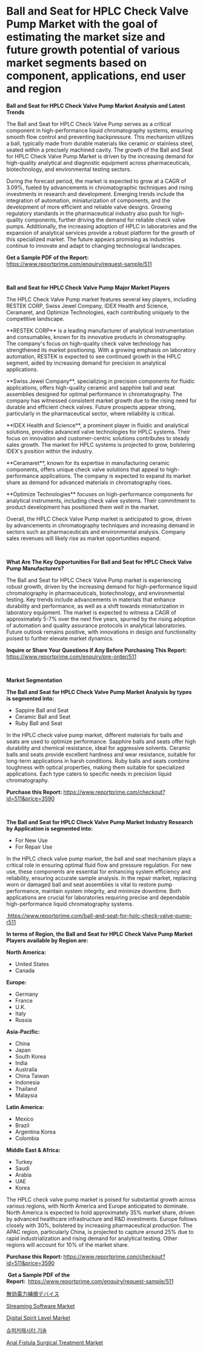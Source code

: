 <p><h1>Ball and Seat for HPLC Check Valve Pump Market with the goal of estimating the market size and future growth potential of various market segments based on component, applications, end user and region</h1></p><p><strong>Ball and Seat for HPLC Check Valve Pump Market Analysis and Latest Trends</strong></p>
<p><p>The Ball and Seat for HPLC Check Valve Pump serves as a critical component in high-performance liquid chromatography systems, ensuring smooth flow control and preventing backpressure. This mechanism utilizes a ball, typically made from durable materials like ceramic or stainless steel, seated within a precisely machined cavity. The growth of the Ball and Seat for HPLC Check Valve Pump Market is driven by the increasing demand for high-quality analytical and diagnostic equipment across pharmaceuticals, biotechnology, and environmental testing sectors.</p><p>During the forecast period, the market is expected to grow at a CAGR of 3.09%, fueled by advancements in chromatographic techniques and rising investments in research and development. Emerging trends include the integration of automation, miniaturization of components, and the development of more efficient and reliable valve designs. Growing regulatory standards in the pharmaceutical industry also push for high-quality components, further driving the demand for reliable check valve pumps. Additionally, the increasing adoption of HPLC in laboratories and the expansion of analytical services provide a robust platform for the growth of this specialized market. The future appears promising as industries continue to innovate and adapt to changing technological landscapes.</p></p>
<p><strong>Get a Sample PDF of the Report:&nbsp;</strong> <a href="https://www.reportprime.com/enquiry/request-sample/511">https://www.reportprime.com/enquiry/request-sample/511</a></p>
<p>&nbsp;</p>
<p><strong>Ball and Seat for HPLC Check Valve Pump Major Market Players</strong></p>
<p><p>The HPLC Check Valve Pump market features several key players, including RESTEK CORP, Swiss Jewel Company, IDEX Health and Science, Ceramaret, and Optimize Technologies, each contributing uniquely to the competitive landscape.</p><p>**RESTEK CORP** is a leading manufacturer of analytical instrumentation and consumables, known for its innovative products in chromatography. The company's focus on high-quality check valve technology has strengthened its market positioning. With a growing emphasis on laboratory automation, RESTEK is expected to see continued growth in the HPLC segment, aided by increasing demand for precision in analytical applications.</p><p>**Swiss Jewel Company**, specializing in precision components for fluidic applications, offers high-quality ceramic and sapphire ball and seat assemblies designed for optimal performance in chromatography. The company has witnessed consistent market growth due to the rising need for durable and efficient check valves. Future prospects appear strong, particularly in the pharmaceutical sector, where reliability is critical.</p><p>**IDEX Health and Science**, a prominent player in fluidic and analytical solutions, provides advanced valve technologies for HPLC systems. Their focus on innovation and customer-centric solutions contributes to steady sales growth. The market for HPLC systems is projected to grow, bolstering IDEX's position within the industry.</p><p>**Ceramaret**, known for its expertise in manufacturing ceramic components, offers unique check valve solutions that appeal to high-performance applications. The company is expected to expand its market share as demand for advanced materials in chromatography rises.</p><p>**Optimize Technologies** focuses on high-performance components for analytical instruments, including check valve systems. Their commitment to product development has positioned them well in the market.</p><p>Overall, the HPLC Check Valve Pump market is anticipated to grow, driven by advancements in chromatography techniques and increasing demand in sectors such as pharmaceuticals and environmental analysis. Company sales revenues will likely rise as market opportunities expand.</p></p>
<p>&nbsp;</p>
<p><strong>What Are The Key Opportunities For Ball and Seat for HPLC Check Valve Pump Manufacturers?</strong></p>
<p><p>The Ball and Seat for HPLC Check Valve Pump market is experiencing robust growth, driven by the increasing demand for high-performance liquid chromatography in pharmaceuticals, biotechnology, and environmental testing. Key trends include advancements in materials that enhance durability and performance, as well as a shift towards miniaturization in laboratory equipment. The market is expected to witness a CAGR of approximately 5-7% over the next five years, spurred by the rising adoption of automation and quality assurance protocols in analytical laboratories. Future outlook remains positive, with innovations in design and functionality poised to further elevate market dynamics.</p></p>
<p><strong>Inquire or Share Your Questions If Any Before Purchasing This Report:</strong> <a href="https://www.reportprime.com/enquiry/pre-order/511">https://www.reportprime.com/enquiry/pre-order/511</a></p>
<p>&nbsp;</p>
<p><strong>Market Segmentation</strong></p>
<p><strong>The Ball and Seat for HPLC Check Valve Pump Market Analysis by types is segmented into:</strong></p>
<p><ul><li>Sappire Ball and Seat</li><li>Ceramic Ball and Seat</li><li>Ruby Ball and Seat</li></ul></p>
<p><p>In the HPLC check valve pump market, different materials for balls and seats are used to optimize performance. Sapphire balls and seats offer high durability and chemical resistance, ideal for aggressive solvents. Ceramic balls and seats provide excellent hardness and wear resistance, suitable for long-term applications in harsh conditions. Ruby balls and seats combine toughness with optical properties, making them suitable for specialized applications. Each type caters to specific needs in precision liquid chromatography.</p></p>
<p><strong>Purchase this Report:&nbsp;</strong><a href="https://www.reportprime.com/checkout?id=511&price=3590">https://www.reportprime.com/checkout?id=511&price=3590</a></p>
<p>&nbsp;</p>
<p><strong>The Ball and Seat for HPLC Check Valve Pump Market Industry Research by Application is segmented into:</strong></p>
<p><ul><li>For New Use</li><li>For Repair Use</li></ul></p>
<p><p>In the HPLC check valve pump market, the ball and seat mechanism plays a critical role in ensuring optimal fluid flow and pressure regulation. For new use, these components are essential for enhancing system efficiency and reliability, ensuring accurate sample analysis. In the repair market, replacing worn or damaged ball and seat assemblies is vital to restore pump performance, maintain system integrity, and minimize downtime. Both applications are crucial for laboratories requiring precise and dependable high-performance liquid chromatography systems.</p></p>
<p><a href="https://www.reportprime.com/ball-and-seat-for-hplc-check-valve-pump-r511">&nbsp;https://www.reportprime.com/ball-and-seat-for-hplc-check-valve-pump-r511</a></p>
<p><strong>In terms of Region, the Ball and Seat for HPLC Check Valve Pump Market Players available by Region are:</strong></p>
<p>
    <p> <strong> North America: </strong>
        <ul>
            <li>United States</li>
            <li>Canada</li>
        </ul>
        </p> 
    <p> <strong> Europe: </strong>
        <ul>
            <li>Germany</li>
            <li>France</li>
            <li>U.K.</li>
            <li>Italy</li>
            <li>Russia</li>
        </ul>
        </p> 
    <p> <strong> Asia-Pacific: </strong>
        <ul>
            <li>China</li>
            <li>Japan</li>
            <li>South Korea</li>
            <li>India</li>
            <li>Australia</li>
            <li>China Taiwan</li>
            <li>Indonesia</li>
            <li>Thailand</li>
            <li>Malaysia</li>
        </ul>
        </p> 
    <p> <strong> Latin America: </strong>
        <ul>
            <li>Mexico</li>
            <li>Brazil</li>
            <li>Argentina Korea</li>
            <li>Colombia</li>
        </ul>
        </p> 
    <p> <strong> Middle East & Africa: </strong>
        <ul>
            <li>Turkey</li>
            <li>Saudi</li>
            <li>Arabia</li>
            <li>UAE</li>
            <li>Korea</li>
        </ul>
    </p>
    </p>
<p><p>The HPLC check valve pump market is poised for substantial growth across various regions, with North America and Europe anticipated to dominate. North America is expected to hold approximately 35% market share, driven by advanced healthcare infrastructure and R&D investments. Europe follows closely with 30%, bolstered by increasing pharmaceutical production. The APAC region, particularly China, is projected to capture around 25% due to rapid industrialization and rising demand for analytical testing. Other regions will account for 10% of the market share.</p></p>
<p><strong>Purchase this Report: </strong><a href="https://www.reportprime.com/checkout?id=511&price=3590">https://www.reportprime.com/checkout?id=511&price=3590</a></p>
<p>&nbsp;<strong>Get a Sample PDF of the Report:&nbsp;&nbsp;</strong><a href="https://www.reportprime.com/enquiry/request-sample/511">https://www.reportprime.com/enquiry/request-sample/511</a></p>
<p><strong></strong></p>
<p><p><a href="https://medium.com/@ismaelblick2023/%E3%82%B0%E3%83%AD%E3%83%BC%E3%83%90%E3%83%AB%E3%83%AA%E3%82%A2%E3%82%AF%E3%83%86%E3%82%A3%E3%83%96%E3%83%91%E3%83%AF%E3%83%BC%E8%A3%9C%E5%84%9F%E8%A3%85%E7%BD%AE%E5%B8%82%E5%A0%B4%E3%82%BB%E3%82%AF%E3%82%BF%E3%83%BC-2024-2031-%E5%B8%82%E5%A0%B4%E6%8C%87%E6%A8%99%E3%81%A8%E5%B8%82%E5%A0%B4%E6%88%A6%E7%95%A5%E3%82%A4%E3%83%B3%E3%82%B5%E3%82%A4%E3%83%88-e8d7ff41d47d">無効電力補償デバイス</a></p><p><a href="https://medium.com/@merlrolfson/global-streaming-software-industry-analysis-share-growth-trends-and-forecast-2024-to-2031-b30e6e74a831">Streaming Software Market</a></p><p><a href="https://www.linkedin.com/pulse/market-forecasting-change-global-digital-spirit-level-dynamics-vgh7e?trackingId=OABoQlwVSRKDfUJ9OnVQgw%3D%3D">Digital Spirit Level Market</a></p><p><a href="https://medium.com/@deangaylotyrd8909867/%EC%8A%88%ED%8D%BC%EC%BB%A4%ED%8C%A8%EC%8B%9C%ED%84%B0-%EA%B8%B0%EC%88%A0-%EC%8B%9C%EC%9E%A5-%EC%97%AD%ED%95%99-%ED%83%90%EC%83%89-2024%EB%85%84%EB%B6%80%ED%84%B0-2031%EB%85%84%EA%B9%8C%EC%A7%80%EC%9D%98-%EB%A7%A4%EC%B6%9C-%EB%B6%84%EC%84%9D-%EB%B0%8F-%EC%84%B1%EC%9E%A5-%EC%A0%84%EB%A7%9D-c914a56cfdda">슈퍼커패시터 기술</a></p><p><a href="https://issuu.com/reportprime-2/docs/anal-fistula-surgical-treatment-mar_62256c53c7b04e">Anal Fistula Surgical Treatment Market</a></p></p>